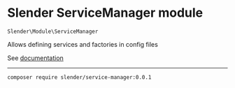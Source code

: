 Slender ServiceManager module
===========================
`Slender\Module\ServiceManager`


Allows defining services and factories in config files

See [documentation](http://alanpich.github.io/slender)

---

`composer require slender/service-manager:0.0.1`


